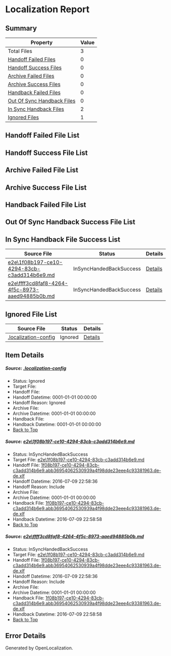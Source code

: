# <a name='report-top'></a> Localization Report

## Summary
 Property | Value 
 -------- | ----- 
 Total Files | 3
[ Handoff Failed Files ](#handoff-failed-list)| 0
[ Handoff Success Files ](#handoff-success-list)| 0
[ Archive Failed Files ](#archive-failed-list)| 0
[ Archive Success Files ](#archive-success-list)| 0
[ Handback Failed Files ](#handback-failed-list)| 0
[ Out Of Sync Handback Files ](#outofsync-handback-success-list)| 0
[ In Sync Handback Files ](#insync-handback-success-list)| 2
[ Ignored Files ](#ignored-list)| 1

## <a name='handoff-failed-list'></a> Handoff Failed File List

## <a name='handoff-success-list'></a> Handoff Success File List

## <a name='archive-failed-list'></a> Archive Failed File List

## <a name='archive-success-list'></a> Archive Success File List

## <a name='handback-failed-list'></a> Handback Failed File List

## <a name='outofsync-handback-success-list'></a> Out Of Sync Handback Success File List

## <a name='insync-handback-success-list'></a> In Sync Handback File Success List
 Source File | Status | Details 
 ----------- | ------ | ------- 
 [e2e\1f08b197-ce10-4294-83cb-c3add314b6e9.md](https://github.com/OpenLocalizationTestOrg/oltest/blob/38e21c6687ed81cd67fc967344b14d9a6013948a/e2e/1f08b197-ce10-4294-83cb-c3add314b6e9.md) | InSyncHandedBackSuccess | [Details](#55252a3a8b94a6ecd6dd018f78693ee3d47d634f1)
 [e2e\ffff3cd8faf8-4264-4f5c-8973-aaed94885b0b.md](https://github.com/OpenLocalizationTestOrg/oltest/blob/38e21c6687ed81cd67fc967344b14d9a6013948a/e2e/ffff3cd8faf8-4264-4f5c-8973-aaed94885b0b.md) | InSyncHandedBackSuccess | [Details](#55252a3a8b94a6ecd6dd018f78693ee3d47d634f2)

## <a name='ignored-list'></a> Ignored File List
 Source File | Status | Details 
 ----------- | ------ | ------- 
 [.localization-config](https://github.com/OpenLocalizationTestOrg/oltest/blob/38e21c6687ed81cd67fc967344b14d9a6013948a/.localization-config) | Ignored | [Details](#3d4f252ac210baf56311d7e97dcc2db10974dbd20)

## Item Details
##### <a name='3d4f252ac210baf56311d7e97dcc2db10974dbd20'></a> Source: [.localization-config](https://github.com/OpenLocalizationTestOrg/oltest/blob/38e21c6687ed81cd67fc967344b14d9a6013948a/.localization-config)
* Status: Ignored
* Target File: 
* Handoff File: 
* Handoff Datetime: 0001-01-01 00:00:00
* Handoff Reason: Ignored
* Archive File: 
* Archive Datetime: 0001-01-01 00:00:00
* Handback File: 
* Handback Datetime: 0001-01-01 00:00:00
* [Back to Top](#report-top)

##### <a name='55252a3a8b94a6ecd6dd018f78693ee3d47d634f1'></a> Source: [e2e\1f08b197-ce10-4294-83cb-c3add314b6e9.md](https://github.com/OpenLocalizationTestOrg/oltest/blob/38e21c6687ed81cd67fc967344b14d9a6013948a/e2e/1f08b197-ce10-4294-83cb-c3add314b6e9.md)
* Status: InSyncHandedBackSuccess
* Target File: [e2e\1f08b197-ce10-4294-83cb-c3add314b6e9.md](https://github.com/OpenLocalizationTestOrg/oltest-dede-fly/blob/914132b5ef857ad4d6353224044c2d323fa3150e/e2e/1f08b197-ce10-4294-83cb-c3add314b6e9.md)
* Handoff File: [1f08b197-ce10-4294-83cb-c3add314b6e9.abb36954062530939a4f98dde23eee4c93381963.de-de.xlf](https://github.com/OpenLocalizationTestOrg/olhandoff-e2e/blob/f4098ea11c2b63254bf1503c2af481f577b2387e/ol-handoff/OpenLocalizationTestOrg/oltest-dede-fly/ci/ht/1f08b197-ce10-4294-83cb-c3add314b6e9.abb36954062530939a4f98dde23eee4c93381963.de-de.xlf)
* Handoff Datetime: 2016-07-09 22:58:36
* Handoff Reason: Include
* Archive File: 
* Archive Datetime: 0001-01-01 00:00:00
* Handback File: [1f08b197-ce10-4294-83cb-c3add314b6e9.abb36954062530939a4f98dde23eee4c93381963.de-de.xlf](https://github.com/OpenLocalizationTestOrg/olhandback-e2e/blob/bc3f8b1ff8f773f982caab313697879eb0d1de9f/ol-handback/OpenLocalizationTestOrg/oltest-dede-fly/ci/ht/1f08b197-ce10-4294-83cb-c3add314b6e9.abb36954062530939a4f98dde23eee4c93381963.de-de.xlf)
* Handback Datetime: 2016-07-09 22:58:58
* [Back to Top](#report-top)

##### <a name='55252a3a8b94a6ecd6dd018f78693ee3d47d634f2'></a> Source: [e2e\ffff3cd8faf8-4264-4f5c-8973-aaed94885b0b.md](https://github.com/OpenLocalizationTestOrg/oltest/blob/38e21c6687ed81cd67fc967344b14d9a6013948a/e2e/ffff3cd8faf8-4264-4f5c-8973-aaed94885b0b.md)
* Status: InSyncHandedBackSuccess
* Target File: [e2e\1f08b197-ce10-4294-83cb-c3add314b6e9.md](https://github.com/OpenLocalizationTestOrg/oltest-dede-fly/blob/914132b5ef857ad4d6353224044c2d323fa3150e/e2e/1f08b197-ce10-4294-83cb-c3add314b6e9.md)
* Handoff File: [1f08b197-ce10-4294-83cb-c3add314b6e9.abb36954062530939a4f98dde23eee4c93381963.de-de.xlf](https://github.com/OpenLocalizationTestOrg/olhandoff-e2e/blob/f4098ea11c2b63254bf1503c2af481f577b2387e/ol-handoff/OpenLocalizationTestOrg/oltest-dede-fly/ci/ht/1f08b197-ce10-4294-83cb-c3add314b6e9.abb36954062530939a4f98dde23eee4c93381963.de-de.xlf)
* Handoff Datetime: 2016-07-09 22:58:36
* Handoff Reason: Include
* Archive File: 
* Archive Datetime: 0001-01-01 00:00:00
* Handback File: [1f08b197-ce10-4294-83cb-c3add314b6e9.abb36954062530939a4f98dde23eee4c93381963.de-de.xlf](https://github.com/OpenLocalizationTestOrg/olhandback-e2e/blob/bc3f8b1ff8f773f982caab313697879eb0d1de9f/ol-handback/OpenLocalizationTestOrg/oltest-dede-fly/ci/ht/1f08b197-ce10-4294-83cb-c3add314b6e9.abb36954062530939a4f98dde23eee4c93381963.de-de.xlf)
* Handback Datetime: 2016-07-09 22:58:58
* [Back to Top](#report-top)


## Error Details

Generated by OpenLocalization.
